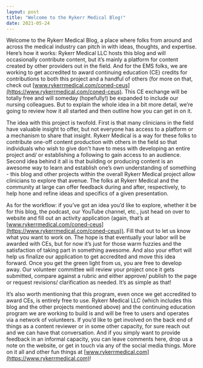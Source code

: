 ```yaml
---
layout: post
title: "Welcome to the Rykerr Medical Blog!"
date: 2021-05-24
---
```

Welcome to the Rykerr Medical Blog, a place where folks from around and across the medical industry can pitch in with ideas, thoughts, and expertise.  Here’s how it works: Rykerr Medical LLC hosts this blog and will occasionally contribute content, but it’s mainly a platform for content created by other providers out in the field.  And for the EMS folks, we are working to get accredited to award continuing education (CE) credits for contributions to both this project and a handful of others (for more on that, check out [www.rykerrmedical.com/coned-ceus](https://www.rykerrmedical.com/coned-ceus).  This CE exchange will be totally free and will someday (hopefully!) be expanded to include our nursing colleagues.  But to explain the whole idea in a bit more detail, we’re going to review how it all started and then outline how you can get in on it.

The idea with this project is twofold. First is that many clinicians in the field have valuable insight to offer, but not everyone has access to a platform or a mechanism to share that insight.  Rykerr Medical is a way for these folks to contribute one-off content production with others in the field so that individuals who wish to give don't have to mess with developing an entire project and/ or establishing a following to gain access to an audience.  Second idea behind it all is that building or producing content is an awesome way to learn and establish one’s own understanding of something - this blog and other projects within the overall Rykerr Medical project allow clinicians to explore that avenue.  The folks at Rykerr Medical and the community at large can offer feedback during and after, respectively, to help hone and refine ideas and specifics of a given presentation.

As for the workflow: if you’ve got an idea you’d like to explore, whether it be for this blog, the podcast, our YouTube channel, etc., just head on over to website and fill out an activity application (again, that’s at [www.rykerrmedical.com/coned-ceus](https://www.rykerrmedical.com/coned-ceus)). Fill that out to let us know what you want to work on. The hope is that eventually your labor will be awarded with CEs, but for now it’s just for those warm fuzzies and the satisfaction of taking part in something awesome. And also your effort will help us finalize our application to get accredited and move this idea forward. Once you get the green light from us, you are free to develop away.  Our volunteer committee will review your project once it gets submitted, compare against a rubric and either approve/ publish to the page or request revisions/ clarification as needed.  It’s as simple as that! 

It’s also worth mentioning that this program, even once we get accredited to award CEs, is entirely free to use.  Rykerr Medical LLC (which includes this blog and the other projects mentioned above) and the continuing education program we are working to build is and will be free to users and operates via a network of volunteers.  If you’d like to get involved on the back end of things as a content reviewer or in some other capacity, for sure reach out and we can have that conversation. And if you simply want to provide feedback in an informal capacity, you can leave comments here, drop us a note on the website, or get in touch via any of the social media things.  More on it all and other fun things at [www.rykerrmedical.com](https://www.rykerrmedical.com)!

